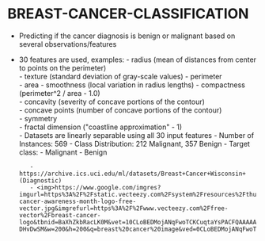 # BREAST-CANCER-CLASSIFICATION
 - Predicting if the cancer diagnosis is benign or malignant based on several observations/features
 - 30 features are used, examples:
          - radius (mean of distances from center to points on the perimeter)  
          - texture (standard deviation of gray-scale values) 
          - perimeter        
          - area 
          - smoothness (local variation in radius lengths)
          - compactness (perimeter^2 / area - 1.0)         
          - concavity (severity of concave portions of the contour)         
          - concave points (number of concave portions of the contour)         
          - symmetry          
          - fractal dimension ("coastline approximation" - 1)  
          - Datasets are linearly separable using all 30 input features 
          - Number of Instances: 569 
          - Class Distribution: 212 Malignant, 357 Benign
          - Target class:          - Malignant          - Benign   
          
          - https://archive.ics.uci.edu/ml/datasets/Breast+Cancer+Wisconsin+(Diagnostic) 
          - <img>https://www.google.com/imgres?imgurl=https%3A%2F%2Fstatic.vecteezy.com%2Fsystem%2Fresources%2Fthumbnails%2F001%2F591%2F795%2Fsmall%2Fbreast-cancer-awareness-month-logo-free-vector.jpg&imgrefurl=https%3A%2F%2Fwww.vecteezy.com%2Ffree-vector%2Fbreast-cancer-logo&tbnid=BaXhZkbRacLK0M&vet=10CLoBEDMojANqFwoTCKCuqtaYsPACFQAAAAAdAAAAABAE..i&docid=NGJ0W6-DHvDwSM&w=200&h=200&q=breast%20cancer%20image&ved=0CLoBEDMojANqFwoTCKCuqtaYsPACFQAAAAAdAAAAABAE</img>

